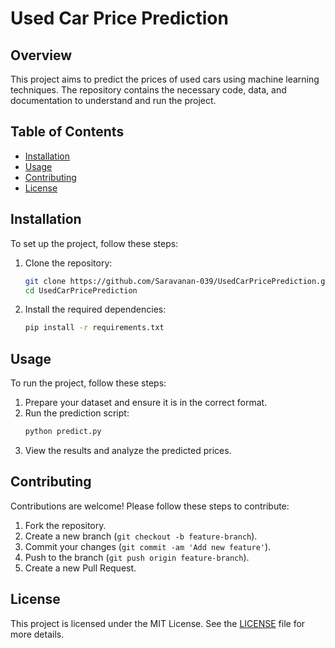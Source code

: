 
# Used Car Price Prediction

## Overview
This project aims to predict the prices of used cars using machine learning techniques. The repository contains the necessary code, data, and documentation to understand and run the project.

## Table of Contents
- [Installation](#installation)
- [Usage](#usage)
- [Contributing](#contributing)
- [License](#license)

## Installation
To set up the project, follow these steps:

1. Clone the repository:
    ```sh
    git clone https://github.com/Saravanan-039/UsedCarPricePrediction.git
    cd UsedCarPricePrediction
    ```

2. Install the required dependencies:
    ```sh
    pip install -r requirements.txt
    ```

## Usage
To run the project, follow these steps:

1. Prepare your dataset and ensure it is in the correct format.
2. Run the prediction script:
    ```sh
    python predict.py
    ```
3. View the results and analyze the predicted prices.

## Contributing
Contributions are welcome! Please follow these steps to contribute:

1. Fork the repository.
2. Create a new branch (`git checkout -b feature-branch`).
3. Commit your changes (`git commit -am 'Add new feature'`).
4. Push to the branch (`git push origin feature-branch`).
5. Create a new Pull Request.

## License
This project is licensed under the MIT License. See the [LICENSE](LICENSE) file for more details.



